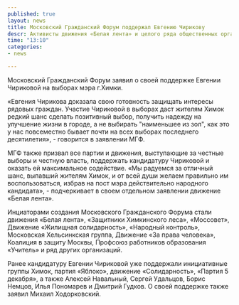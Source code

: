 ```yaml
---
published: true
layout: news
title: Московский Гражданский Форум поддержал Евгению Чирикову
descr: Активисты движения «Белая лента» и целого ряда общественных организаций, входящих в МГФ, призвали всех, выступающих за честные выборы и честную власть, оказать Чириковой максимальное содействие. 
time: "13:10"
categories:
- news

---
```


Московский Гражданский Форум заявил о своей поддержке Евгении Чириковой на выборах мэра г.Химки. 

«Евгения Чирикова доказала свою готовность защищать интересы рядовых граждан. Участие Чириковой в выборах даст жителям Химок редкий шанс сделать позитивный выбор, получить надежду на улучшение жизни в городе, а не выбирать "наименьшее из зол", как это у нас повсеместно бывает почти на всех выборах последнего десятилетия», - говорится в заявлении МГФ.

МГФ также призвал все партии и движения, выступающие за честные выборы и честную власть, поддержать кандидатуру Чириковой и оказать ей максимальное содействие. «Мы радуемся за отличный шанс, выпавший жителям Химок, и от всей души желаем правильно им воспользоваться, избрав на пост мэра действительно народного кандидата», - подчеркивает в своем отдельном заявлении движение «Белая лента».

Инциаторами создания Московского Гражданского Форума стали движения «Белая лента», «Защитники Химкинского леса», «Моссовет», Движение «Жилищная солидарность», «Народный контроль», Московская Хельсинкская группа, Движение «За права человека», Коалиция в защиту Москвы, Профсоюз работников образования «Учитель» и ряд других организаций.

Ранее кандидатуру Евгении Чириковой уже поддержали инициативные группы Химок, партия «Яблоко», движение «Солидарность», «Партия 5 декабря», а также Алексей Навальный, Сергей Удальцов, Борис Немцов, Илья Пономарев и Дмитрий Гудков. О своей поддержке также заявил Михаил Ходорковский. 
